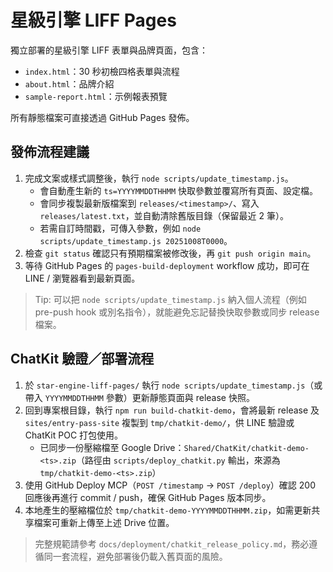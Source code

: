 # 星級引擎 LIFF Pages

獨立部署的星級引擎 LIFF 表單與品牌頁面，包含：

- `index.html`：30 秒初檢四格表單與流程
- `about.html`：品牌介紹
- `sample-report.html`：示例報表預覽

所有靜態檔案可直接透過 GitHub Pages 發佈。

## 發佈流程建議

1. 完成文案或樣式調整後，執行 `node scripts/update_timestamp.js`。
   - 會自動產生新的 `ts=YYYYMMDDTHHMM` 快取參數並覆寫所有頁面、設定檔。
   - 會同步複製最新版檔案到 `releases/<timestamp>/`、寫入 `releases/latest.txt`，並自動清除舊版目錄（保留最近 2 筆）。
   - 若需自訂時間戳，可傳入參數，例如 `node scripts/update_timestamp.js 20251008T0000`。
2. 檢查 `git status` 確認只有預期檔案被修改後，再 `git push origin main`。
3. 等待 GitHub Pages 的 `pages-build-deployment` workflow 成功，即可在 LINE / 瀏覽器看到最新頁面。

> Tip: 可以把 `node scripts/update_timestamp.js` 納入個人流程（例如 pre-push hook 或別名指令），就能避免忘記替換快取參數或同步 release 檔案。

## ChatKit 驗證／部署流程

1. 於 `star-engine-liff-pages/` 執行 `node scripts/update_timestamp.js`（或帶入 `YYYYMMDDTHHMM` 參數）更新靜態頁面與 release 快照。
2. 回到專案根目錄，執行 `npm run build-chatkit-demo`，會將最新 release 及 `sites/entry-pass-site` 複製到 `tmp/chatkit-demo/`，供 LINE 驗證或 ChatKit POC 打包使用。
   - 已同步一份壓縮檔至 Google Drive：`Shared/ChatKit/chatkit-demo-<ts>.zip`（路徑由 `scripts/deploy_chatkit.py` 輸出，來源為 `tmp/chatkit-demo-<ts>.zip`）
3. 使用 GitHub Deploy MCP（`POST /timestamp` → `POST /deploy`）確認 200 回應後再進行 commit / push，確保 GitHub Pages 版本同步。
4. 本地產生的壓縮檔位於 `tmp/chatkit-demo-YYYYMMDDTHHMM.zip`，如需更新共享檔案可重新上傳至上述 Drive 位置。

> 完整規範請參考 `docs/deployment/chatkit_release_policy.md`，務必遵循同一套流程，避免部署後仍載入舊頁面的風險。
